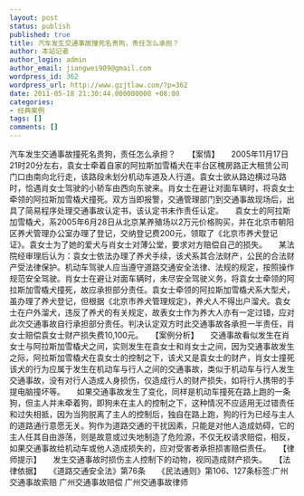 ```yaml
---
layout: post
status: publish
published: true
title: 汽车发生交通事故撞死名贵狗，责任怎么承担？
author: 本站记者
author_login: admin
author_email: jiangwei909@gmail.com
wordpress_id: 362
wordpress_url: http://www.gzjtlaw.com/?p=362
date: 2011-05-18 21:30:44.000000000 +08:00
categories:
- 经典案例
tags: []
comments: []
---
```

汽车发生交通事故撞死名贵狗，责任怎么承担？　　【案情】　　2005年11月17日21时20分左右，袁女士牵着自家的阿拉斯加雪橇犬在丰台区槐房路正大租赁公司门口由南向北行走，该路段未划分机动车道及人行道。袁女士欲从路边横过马路时，恰遇肖女士驾驶的小轿车由西向东驶来。肖女士在避让对面车辆时，将袁女士牵领的阿拉斯加雪橇犬撞死。双方当即报警，交通管理部门到交通事故现场后，出具了简易程序处理交通事故认定书，该认定书未作责任认定。　　袁女士的阿拉斯加雪橇犬，系2005年6月28日从北京某养殖场以2万元价格购买，并在北京市朝阳区养犬管理办公室办理了登记，交纳登记费200元，领取了《北京市养犬登记证》。袁女士为了她的爱犬与肖女士对薄公堂，要求对方赔偿自己的损失。　　某法院经审理后认为：袁女士依法办理了养犬手续，该犬系其合法财产，公民的合法财产受法律保护。机动车驾驶人应当遵守道路交通安全法律、法规的规定，按照操作规范安全驾驶。肖女士在避让对面车辆时，未尽安全驾驶义务，将袁女士牵领的阿拉斯加雪橇犬撞死，故应承担部分责任。袁女士牵领的阿拉斯加雪橇犬系大型犬，虽办理了养犬登记，但根据《北京市养犬管理规定》，养犬人不得出户溜犬。袁女士在户外溜犬，违反了养犬的有关规定，故表女士作为养大人亦有一定过错，应对此次交通事故自行承担部分责任。判决认定双方时此交通事故各承担一半责任，肖女士赔偿袁女士财产损失费10,100元。　　【案例分析】　　交通事故看似发生在肖女士与阿拉斯加雪橇犬之间，实则发生在袁女士和肖女士之间，因为交通事故发生之际，阿拉斯加雪橇犬在袁女士的控制之下，该犬又是袁女士的财产，肖女士撞死该犬的行为应属于发生在机动车与行人之间的交通事故，类似于机动车与行人发生交通事故，没有对行人造成人身损伤，仅造成行人的财产损失，如将行人携带的手提电脑撞坏等。　　如果交通事故发生了变化，同样是机动车撞死在路上跑的一条狗，但主人并未牵着狗，即狗未在主人的控制之下，这种情况不应适用无过错责任和过失相抵，因为当狗脱离了主人的控制后，独自在路上跑，狗的行为已经与主人的道路通行意愿无关。狗作为道路交通的干扰因素，只能是对他人造成妨碍，它的主人任其自由游荡，则是故意或过失地制造了危险源，不仅无权请求赔偿，相反，如果交通事故给机动车或他人造成损失的，应对受害者承担损害赔偿责任。　　【律师提示】　　发生交通事故时损伤主人控制下的动物，视同造成财产损失。　　【法律依据】　　《道路交通安全法》第76条　　《民法通则》第106、127条标签:广州交通事故索赔 广州交通事故赔偿 广州交通事故律师

